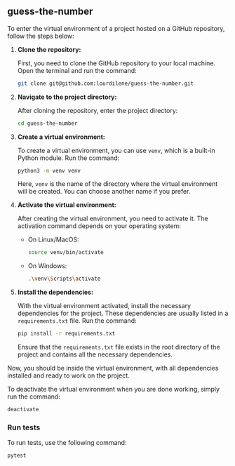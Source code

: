 ## guess-the-number

To enter the virtual environment of a project hosted on a GitHub repository, follow the steps below:

1. **Clone the repository:**

   First, you need to clone the GitHub repository to your local machine. Open the terminal and run the command:

   ```bash
   git clone git@github.com:lourdilene/guess-the-number.git
   ```

2. **Navigate to the project directory:**

   After cloning the repository, enter the project directory:

   ```bash
   cd guess-the-number
   ```

3. **Create a virtual environment:**

   To create a virtual environment, you can use `venv`, which is a built-in Python module. Run the command:

   ```bash
   python3 -m venv venv
   ```

   Here, `venv` is the name of the directory where the virtual environment will be created. You can choose another name if you prefer.

4. **Activate the virtual environment:**

   After creating the virtual environment, you need to activate it. The activation command depends on your operating system:

   - On Linux/MacOS:

     ```bash
     source venv/bin/activate
     ```

   - On Windows:

     ```bash
     .\venv\Scripts\activate
     ```

5. **Install the dependencies:**

   With the virtual environment activated, install the necessary dependencies for the project. These dependencies are usually listed in a `requirements.txt` file. Run the command:

   ```bash
   pip install -r requirements.txt
   ```

   Ensure that the `requirements.txt` file exists in the root directory of the project and contains all the necessary dependencies.

Now, you should be inside the virtual environment, with all dependencies installed and ready to work on the project.

To deactivate the virtual environment when you are done working, simply run the command:

```bash
deactivate
```

### Run tests

To run tests, use the following command:

```bash
pytest
```
